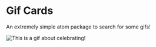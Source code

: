 # Gif Cards

An extremely simple atom package to search for some gifs!

![This is a gif about celebrating!](https://media2.giphy.com/media/6cFcUiCG5eONW/giphy.gif)
